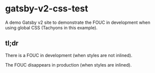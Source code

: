 # gatsby-v2-css-test

A demo Gatsby v2 site to demonstrate the FOUC in development when using global CSS (Tachyons in this example).

## tl;dr

There is a FOUC in development (when styles are not inlined).

The FOUC disappears in production (when styles are inlined).